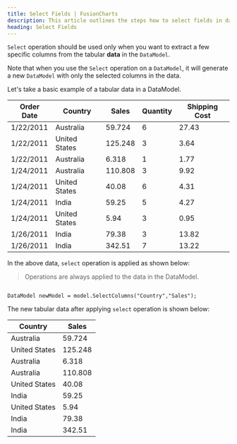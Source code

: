 ```yaml
---
title: Select Fields | FusionCharts
description: This article outlines the steps how to select fields in data engine
heading: Select Fields
---
```


`Select` operation should be used only when you want to extract a few specific columns from the tabular **data** in the `DataModel`.

Note that when you use the `Select` operation on a `DataModel`, it will generate a new `DataModel` with only the selected columns in the data.

Let's take a basic example of a  tabular data in a DataModel.

Order Date | Country | Sales | Quantity | Shipping Cost
---|---|---|---|--- 
1/22/2011 | Australia | 59.724 | 6 | 27.43
1/22/2011 | United States | 125.248 | 3 | 3.64 
1/22/2011 | Australia | 6.318 | 1 | 1.77
1/24/2011 | Australia | 110.808 | 3 | 9.92 
1/24/2011 | United States | 40.08 | 6 | 4.31 
1/24/2011 | India | 59.25 | 5 | 4.27 
1/24/2011 | United States | 5.94 | 3 | 0.95 
1/26/2011 | India | 79.38 | 3 | 13.82 
1/26/2011 | India | 342.51 | 7 | 13.22 

In the above data, `select` operation is applied as shown below:

> Operations are always applied to the data in the DataModel.

```  

DataModel newModel = model.SelectColumns("Country","Sales");

```

The new tabular data after applying `select` operation is shown below:

Country | Sales
---|---
Australia | 59.724
United States | 125.248 
Australia | 6.318
Australia | 110.808 
United States | 40.08 
India | 59.25
United States | 5.94 
India | 79.38
India | 342.51

